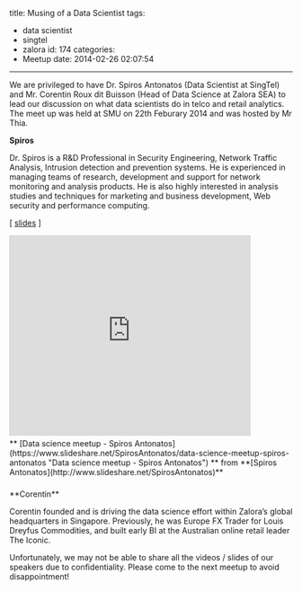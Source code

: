 title: Musing of a Data Scientist
tags:
  - data scientist
  - singtel
  - zalora
id: 174
categories:
  - Meetup
date: 2014-02-26 02:07:54
---

We are privileged to have Dr. Spiros Antonatos (Data Scientist at SingTel) and Mr. Corentin Roux dit Buisson (Head of Data Science at Zalora SEA) to lead our discussion on what data scientists do in telco and retail analytics.
The meet up was held at SMU on 22th Feburary 2014 and was hosted by Mr Thia.

**Spiros**


Dr. Spiros is a R&amp;D Professional in Security Engineering, Network Traffic Analysis, Intrusion detection and prevention systems. He is experienced in managing teams of research, development and support for network monitoring and analysis products. He is also highly interested in analysis studies and techniques for marketing and business development, Web security and performance computing.

[ [slides](http://www.slideshare.net/SpirosAntonatos/data-science-meetup-spiros-antonatos) ]

<iframe style="border: 1px solid #CCC; border-width: 1px 1px 0; margin-bottom: 5px; max-width: 100%;" src="http://www.slideshare.net/slideshow/embed_code/31571876" height="356" width="427" allowfullscreen="" frameborder="0" marginwidth="0" marginheight="0" scrolling="no"></iframe>
<div style="margin-bottom: 5px;">** [Data science meetup - Spiros Antonatos](https://www.slideshare.net/SpirosAntonatos/data-science-meetup-spiros-antonatos "Data science meetup - Spiros Antonatos") ** from **[Spiros Antonatos](http://www.slideshare.net/SpirosAntonatos)**</div>
&nbsp;
<div style="margin-bottom: 5px;">**Corentin**</div>

Corentin founded and is driving the data science effort within Zalora’s global headquarters in Singapore. Previously, he was Europe FX Trader for Louis Dreyfus Commodities, and built early BI at the Australian online retail leader The Iconic.

Unfortunately, we may not be able to share all the videos / slides of our speakers due to confidentiality. Please come to the next meetup to avoid disappointment!